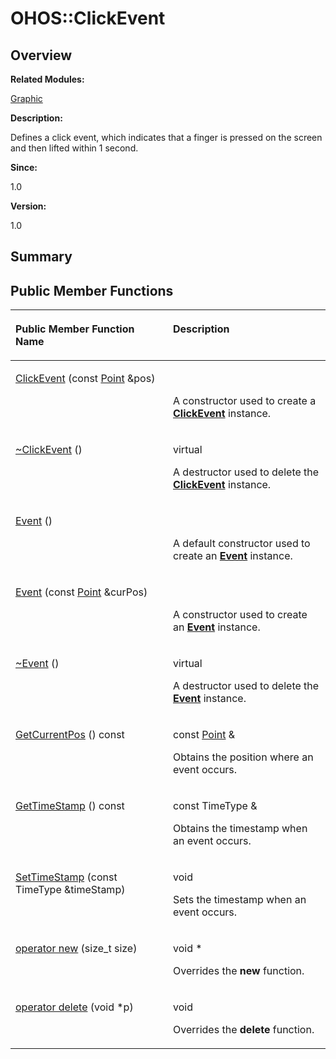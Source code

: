 # OHOS::ClickEvent<a name="ZH-CN_TOPIC_0000001055039546"></a>

## **Overview**<a name="section209185582093535"></a>

**Related Modules:**

[Graphic](Graphic.md)

**Description:**

Defines a click event, which indicates that a finger is pressed on the screen and then lifted within 1 second. 

**Since:**

1.0

**Version:**

1.0

## **Summary**<a name="section2028268663093535"></a>

## Public Member Functions<a name="pub-methods"></a>

<a name="table967760315093535"></a>
<table><thead align="left"><tr id="row1852691230093535"><th class="cellrowborder" valign="top" width="50%" id="mcps1.1.3.1.1"><p id="p2002058091093535"><a name="p2002058091093535"></a><a name="p2002058091093535"></a>Public Member Function Name</p>
</th>
<th class="cellrowborder" valign="top" width="50%" id="mcps1.1.3.1.2"><p id="p584505750093535"><a name="p584505750093535"></a><a name="p584505750093535"></a>Description</p>
</th>
</tr>
</thead>
<tbody><tr id="row1547848705093535"><td class="cellrowborder" valign="top" width="50%" headers="mcps1.1.3.1.1 "><p id="p1970339258093535"><a name="p1970339258093535"></a><a name="p1970339258093535"></a><a href="Graphic.md#gaeb51d39715cc72b383ba6059bd0d1053">ClickEvent</a> (const <a href="OHOS-Point.md">Point</a> &amp;pos)</p>
</td>
<td class="cellrowborder" valign="top" width="50%" headers="mcps1.1.3.1.2 "><p id="p400383980093535"><a name="p400383980093535"></a><a name="p400383980093535"></a>&nbsp;</p>
<p id="p834647793093535"><a name="p834647793093535"></a><a name="p834647793093535"></a>A constructor used to create a <strong id="b1274758574093535"><a name="b1274758574093535"></a><a name="b1274758574093535"></a><a href="OHOS-ClickEvent.md">ClickEvent</a></strong> instance. </p>
</td>
</tr>
<tr id="row2091962811093535"><td class="cellrowborder" valign="top" width="50%" headers="mcps1.1.3.1.1 "><p id="p286965403093535"><a name="p286965403093535"></a><a name="p286965403093535"></a><a href="Graphic.md#ga75b3bef18631b1640c31dd1191f35ef7">~ClickEvent</a> ()</p>
</td>
<td class="cellrowborder" valign="top" width="50%" headers="mcps1.1.3.1.2 "><p id="p489917982093535"><a name="p489917982093535"></a><a name="p489917982093535"></a>virtual&nbsp;</p>
<p id="p246776431093535"><a name="p246776431093535"></a><a name="p246776431093535"></a>A destructor used to delete the <strong id="b557290045093535"><a name="b557290045093535"></a><a name="b557290045093535"></a><a href="OHOS-ClickEvent.md">ClickEvent</a></strong> instance. </p>
</td>
</tr>
<tr id="row1549723034093535"><td class="cellrowborder" valign="top" width="50%" headers="mcps1.1.3.1.1 "><p id="p1557159117093535"><a name="p1557159117093535"></a><a name="p1557159117093535"></a><a href="Graphic.md#ga89cd09ced5537a3479b7901ba8abc6da">Event</a> ()</p>
</td>
<td class="cellrowborder" valign="top" width="50%" headers="mcps1.1.3.1.2 "><p id="p1518133722093535"><a name="p1518133722093535"></a><a name="p1518133722093535"></a>&nbsp;</p>
<p id="p142255690093535"><a name="p142255690093535"></a><a name="p142255690093535"></a>A default constructor used to create an <strong id="b949311993093535"><a name="b949311993093535"></a><a name="b949311993093535"></a><a href="OHOS-Event.md">Event</a></strong> instance. </p>
</td>
</tr>
<tr id="row1199639784093535"><td class="cellrowborder" valign="top" width="50%" headers="mcps1.1.3.1.1 "><p id="p927754665093535"><a name="p927754665093535"></a><a name="p927754665093535"></a><a href="Graphic.md#ga57a9f07c8203c6a60f3b25c4edb526a0">Event</a> (const <a href="OHOS-Point.md">Point</a> &amp;curPos)</p>
</td>
<td class="cellrowborder" valign="top" width="50%" headers="mcps1.1.3.1.2 "><p id="p2036842937093535"><a name="p2036842937093535"></a><a name="p2036842937093535"></a>&nbsp;</p>
<p id="p980749672093535"><a name="p980749672093535"></a><a name="p980749672093535"></a>A constructor used to create an <strong id="b583957786093535"><a name="b583957786093535"></a><a name="b583957786093535"></a><a href="OHOS-Event.md">Event</a></strong> instance. </p>
</td>
</tr>
<tr id="row102988873093535"><td class="cellrowborder" valign="top" width="50%" headers="mcps1.1.3.1.1 "><p id="p1988029500093535"><a name="p1988029500093535"></a><a name="p1988029500093535"></a><a href="Graphic.md#gabafa07a6393f4757f402bf9437561fa4">~Event</a> ()</p>
</td>
<td class="cellrowborder" valign="top" width="50%" headers="mcps1.1.3.1.2 "><p id="p87613247093535"><a name="p87613247093535"></a><a name="p87613247093535"></a>virtual&nbsp;</p>
<p id="p41740171093535"><a name="p41740171093535"></a><a name="p41740171093535"></a>A destructor used to delete the <strong id="b1542200166093535"><a name="b1542200166093535"></a><a name="b1542200166093535"></a><a href="OHOS-Event.md">Event</a></strong> instance. </p>
</td>
</tr>
<tr id="row1425587997093535"><td class="cellrowborder" valign="top" width="50%" headers="mcps1.1.3.1.1 "><p id="p504068851093535"><a name="p504068851093535"></a><a name="p504068851093535"></a><a href="Graphic.md#gaea811c661ad416d7f70912ad6fcce269">GetCurrentPos</a> () const</p>
</td>
<td class="cellrowborder" valign="top" width="50%" headers="mcps1.1.3.1.2 "><p id="p1795795034093535"><a name="p1795795034093535"></a><a name="p1795795034093535"></a>const <a href="OHOS-Point.md">Point</a> &amp;&nbsp;</p>
<p id="p1935628502093535"><a name="p1935628502093535"></a><a name="p1935628502093535"></a>Obtains the position where an event occurs. </p>
</td>
</tr>
<tr id="row413164189093535"><td class="cellrowborder" valign="top" width="50%" headers="mcps1.1.3.1.1 "><p id="p1230426372093535"><a name="p1230426372093535"></a><a name="p1230426372093535"></a><a href="Graphic.md#ga7d56c2a99ab2c98eec9ebc03f67b7777">GetTimeStamp</a> () const</p>
</td>
<td class="cellrowborder" valign="top" width="50%" headers="mcps1.1.3.1.2 "><p id="p1475936952093535"><a name="p1475936952093535"></a><a name="p1475936952093535"></a>const TimeType &amp;&nbsp;</p>
<p id="p1373430970093535"><a name="p1373430970093535"></a><a name="p1373430970093535"></a>Obtains the timestamp when an event occurs. </p>
</td>
</tr>
<tr id="row1372480794093535"><td class="cellrowborder" valign="top" width="50%" headers="mcps1.1.3.1.1 "><p id="p1460073066093535"><a name="p1460073066093535"></a><a name="p1460073066093535"></a><a href="Graphic.md#gabee47ba229e81c44f648cf5b3203010f">SetTimeStamp</a> (const TimeType &amp;timeStamp)</p>
</td>
<td class="cellrowborder" valign="top" width="50%" headers="mcps1.1.3.1.2 "><p id="p1895502216093535"><a name="p1895502216093535"></a><a name="p1895502216093535"></a>void&nbsp;</p>
<p id="p2116504860093535"><a name="p2116504860093535"></a><a name="p2116504860093535"></a>Sets the timestamp when an event occurs. </p>
</td>
</tr>
<tr id="row564390039093535"><td class="cellrowborder" valign="top" width="50%" headers="mcps1.1.3.1.1 "><p id="p1791545181093535"><a name="p1791545181093535"></a><a name="p1791545181093535"></a><a href="Graphic.md#ga4854963aa969ee20a6cd174a70f5cd23">operator new</a> (size_t size)</p>
</td>
<td class="cellrowborder" valign="top" width="50%" headers="mcps1.1.3.1.2 "><p id="p635604955093535"><a name="p635604955093535"></a><a name="p635604955093535"></a>void *&nbsp;</p>
<p id="p983718745093535"><a name="p983718745093535"></a><a name="p983718745093535"></a>Overrides the <strong id="b974095152093535"><a name="b974095152093535"></a><a name="b974095152093535"></a>new</strong> function. </p>
</td>
</tr>
<tr id="row1126825282093535"><td class="cellrowborder" valign="top" width="50%" headers="mcps1.1.3.1.1 "><p id="p273850518093535"><a name="p273850518093535"></a><a name="p273850518093535"></a><a href="Graphic.md#gadf1997a0f56ac2b220e7f0f8e8e0a6ef">operator delete</a> (void *p)</p>
</td>
<td class="cellrowborder" valign="top" width="50%" headers="mcps1.1.3.1.2 "><p id="p382525125093535"><a name="p382525125093535"></a><a name="p382525125093535"></a>void&nbsp;</p>
<p id="p1103392101093535"><a name="p1103392101093535"></a><a name="p1103392101093535"></a>Overrides the <strong id="b1933508063093535"><a name="b1933508063093535"></a><a name="b1933508063093535"></a>delete</strong> function. </p>
</td>
</tr>
</tbody>
</table>

